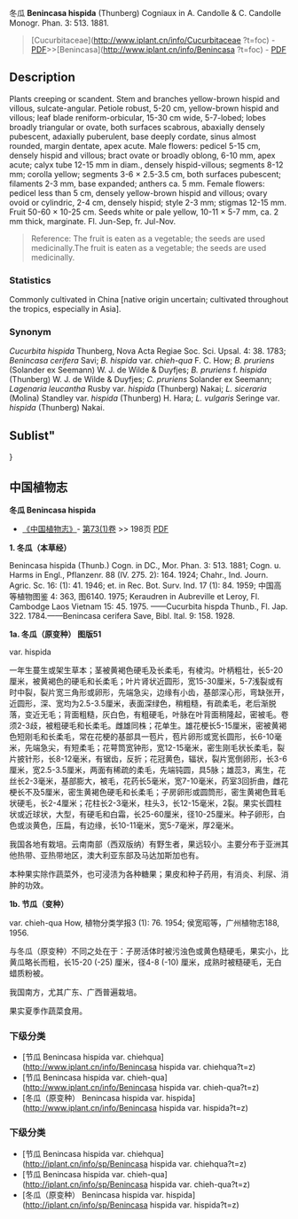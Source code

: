冬瓜 **Benincasa hispida** (Thunberg) Cogniaux in A. Candolle & C. Candolle Monogr. Phan. 3: 513. 1881.

> [Cucurbitaceae](http://www.iplant.cn/info/Cucurbitaceae ?t=foc) - [PDF](http://iplant.cn/foc/pdf/Cucurbitaceae.pdf)>>[Benincasa](http://www.iplant.cn/info/Benincasa ?t=foc) - [PDF](http://www.iplant.cn/foc/pdf/Benincasa.pdf)

## Description

Plants creeping or scandent. Stem and branches yellow-brown hispid and villous, sulcate-angular. Petiole robust, 5-20 cm, yellow-brown hispid and villous; leaf blade reniform-orbicular, 15-30 cm wide, 5-7-lobed; lobes broadly triangular or ovate, both surfaces scabrous, abaxially densely pubescent, adaxially puberulent, base deeply cordate, sinus almost rounded, margin dentate, apex acute. Male flowers: pedicel 5-15 cm, densely hispid and villous; bract ovate or broadly oblong, 6-10 mm, apex acute; calyx tube 12-15 mm in diam., densely hispid-villous; segments 8-12 mm; corolla yellow; segments 3-6 × 2.5-3.5 cm, both surfaces pubescent; filaments 2-3 mm, base expanded; anthers ca. 5 mm. Female flowers: pedicel less than 5 cm, densely yellow-brown hispid and villous; ovary ovoid or cylindric, 2-4 cm, densely hispid; style 2-3 mm; stigmas 12-15 mm. Fruit 50-60 × 10-25 cm. Seeds white or pale yellow, 10-11 × 5-7 mm, ca. 2 mm thick, marginate. Fl. Jun-Sep, fr. Jul-Nov.

> Reference: 
> The fruit is eaten as a vegetable; the seeds are used medicinally.The fruit is eaten as a vegetable; the seeds are used medicinally.

### Statistics
Commonly cultivated in China [native origin uncertain; cultivated throughout the tropics, especially in Asia].

### Synonym
*Cucurbita hispida* Thunberg, Nova Acta Regiae Soc. Sci. Upsal. 4: 38. 1783; *Benincasa cerifera* Savi; *B. hispida* var. *chieh-qua* F. C. How; *B. pruriens* (Solander ex Seemann) W. J. de Wilde & Duyfjes; *B. pruriens* f. *hispida* (Thunberg) W. J. de Wilde & Duyfjes; *C. pruriens* Solander ex Seemann; *Lagenaria leucantha* Rusby var. *hispida* (Thunberg) Nakai; *L. siceraria* (Molina) Standley var. *hispida* (Thunberg) H. Hara; *L. vulgaris* Seringe var. *hispida* (Thunberg) Nakai.

## Sublist"
}
## 中国植物志

**冬瓜 Benincasa hispida**

* [《中国植物志》](http://www.iplant.cn/frps)- [第73(1)卷](http://www.iplant.cn/frps/vol/73(1)) >> 198页 [PDF](http://www.iplant.cn/frps/pdf/73(1)/198.PDF)

**1. 冬瓜（本草经）**

Benincasa hispida (Thunb.) Cogn. in DC., Mor. Phan. 3: 513. 1881; Cogn. u. Harms in Engl., Pflanzenr. 88 (IV. 275. 2): 164. 1924; Chahr., Ind. Journ. Agric. Sc. 16: (1): 41. 1946; et. in Rec. Bot. Surv. Ind. 17 (1): 84. 1959; 中国高等植物图鉴 4: 363, 图6140. 1975; Keraudren in Aubreville et Leroy, Fl. Cambodge Laos Vietnam 15: 45. 1975. ——Cucurbita hispda Thunb., Fl. Jap. 322. 1784.——Benincasa cerifera Save, Bibl. Ital. 9: 158. 1928.

**1a. 冬瓜（原变种） 图版51**

var. hispida

一年生蔓生或架生草本；茎被黄褐色硬毛及长柔毛，有棱沟。叶柄粗壮，长5-20厘米，被黄褐色的硬毛和长柔毛；叶片肾状近圆形，宽15-30厘米，5-7浅裂或有时中裂，裂片宽三角形或卵形，先端急尖，边缘有小齿，基部深心形，弯缺张开，近圆形，深、宽均为2.5-3.5厘米，表面深绿色，稍粗糙，有疏柔毛，老后渐脱落，变近无毛；背面粗糙，灰白色，有粗硬毛，叶脉在叶背面稍隆起，密被毛。卷须2-3歧，被粗硬毛和长柔毛。雌雄同株；花单生。雄花梗长5-15厘米，密被黄褐色短刚毛和长柔毛，常在花梗的基部具一苞片，苞片卵形或宽长圆形，长6-10毫米，先端急尖，有短柔毛；花萼筒宽钟形，宽12-15毫米，密生刚毛状长柔毛，裂片披针形，长8-12毫米，有锯齿，反折；花冠黄色，辐状，裂片宽倒卵形，长3-6厘米，宽2.5-3.5厘米，两面有稀疏的柔毛，先端钝圆，具5脉；雄蕊3，离生，花丝长2-3毫米，基部膨大，被毛，花药长5毫米，宽7-10毫米，药室3回折曲，雌花梗长不及5厘米，密生黄褐色硬毛和长柔毛；子房卵形或圆筒形，密生黄褐色茸毛状硬毛，长2-4厘米；花柱长2-3毫米，柱头3，长12-15毫米，2裂。果实长圆柱状或近球状，大型，有硬毛和白霜，长25-60厘米，径10-25厘米。种子卵形，白色或淡黄色，压扁，有边缘，长10-11毫米，宽5-7毫米，厚2毫米。

我国各地有栽培。云南南部（西双版纳）有野生者，果远较小。主要分布于亚洲其他热带、亚热带地区，澳大利亚东部及马达加斯加也有。

本种果实除作蔬菜外，也可浸渍为各种糖果；果皮和种子药用，有消炎、利尿、消肿的功效。

**1b. 节瓜（变种）**

var. chieh-qua How, 植物分类学报3 (1): 76. 1954; 侯宽昭等，广州植物志188, 1956.

与冬瓜（原变种）不同之处在于：子房活体时被污浊色或黄色糙硬毛，果实小，比黄瓜略长而粗，长15-20 (-25) 厘米，径4-8 (-10) 厘米，成熟时被糙硬毛，无白蜡质粉被。

我国南方，尤其广东、广西普遍栽培。

果实夏季作蔬菜食用。

### 下级分类
* [节瓜  Benincasa hispida var. chiehqua](http://www.iplant.cn/info/Benincasa hispida var. chiehqua?t=z)
* [节瓜  Benincasa hispida var. chieh-qua](http://www.iplant.cn/info/Benincasa hispida var. chieh-qua?t=z)
* [冬瓜（原变种）  Benincasa hispida var. hispida](http://www.iplant.cn/info/Benincasa hispida var. hispida?t=z)

### 下级分类
* [节瓜  Benincasa hispida var. chiehqua](http://iplant.cn/info/sp/Benincasa hispida var. chiehqua?t=z)
* [节瓜  Benincasa hispida var. chieh-qua](http://iplant.cn/info/sp/Benincasa hispida var. chieh-qua?t=z)
* [冬瓜（原变种）  Benincasa hispida var. hispida](http://iplant.cn/info/sp/Benincasa hispida var. hispida?t=z)
